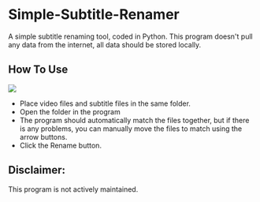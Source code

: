 # Simple-Subtitle-Renamer
 
 A simple subtitle renaming tool, coded in Python. This program doesn't pull any data from the internet, all data should be stored locally.

## How To Use

![](https://imgur.com/a/njmUvDb.gif)

- Place video files and subtitle files in the same folder.
- Open the folder in the program
- The program should automatically match the files together, but if there is any problems, you can manually move the files to match using the arrow buttons.
- Click the Rename button.

## Disclaimer:

This program is not actively maintained. 
